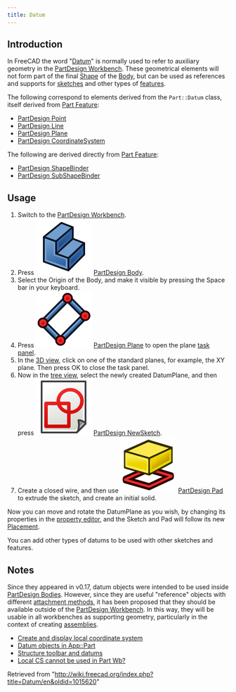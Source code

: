 ```yaml
---
title: Datum
---
```


## Introduction

In FreeCAD the word "[Datum](/Datum "Datum")" is normally used to refer to auxiliary geometry in the [PartDesign Workbench](/PartDesign_Workbench "PartDesign Workbench"). These geometrical elements will not form part of the final [Shape](/Shape "Shape") of the [Body](/Body "Body"), but can be used as references and supports for [sketches](/Sketch "Sketch") and other types of [features](/Feature "Feature").

The following correspond to elements derived from the `Part::Datum` class, itself derived from [Part Feature](/Part_Feature "Part Feature"):

- [PartDesign Point](/PartDesign_Point "PartDesign Point")
- [PartDesign Line](/PartDesign_Line "PartDesign Line")
- [PartDesign Plane](/PartDesign_Plane "PartDesign Plane")
- [PartDesign CoordinateSystem](/PartDesign_CoordinateSystem "PartDesign CoordinateSystem")

The following are derived directly from [Part Feature](/Part_Feature "Part Feature"):

- [PartDesign ShapeBinder](/PartDesign_ShapeBinder "PartDesign ShapeBinder")
- [PartDesign SubShapeBinder](/PartDesign_SubShapeBinder "PartDesign SubShapeBinder")

## Usage

1. Switch to the [PartDesign Workbench](/PartDesign_Workbench "PartDesign Workbench").
2. Press ![](/src/assets/images/PartDesign_Body.svg) [PartDesign Body](/PartDesign_Body "PartDesign Body").
3. Select the Origin of the Body, and make it visible by pressing the Space bar in your keyboard.
4. Press ![](/src/assets/images/PartDesign_Plane.svg) [PartDesign Plane](/PartDesign_Plane "PartDesign Plane") to open the plane [task panel](/Task_panel "Task panel").
5. In the [3D view](/3D_view "3D view"), click on one of the standard planes, for example, the XY plane. Then press OK to close the task panel.
6. Now in the [tree view](/Tree_view "Tree view"), select the newly created DatumPlane, and then press ![](/src/assets/images/PartDesign_NewSketch.svg) [PartDesign NewSketch](/PartDesign_NewSketch "PartDesign NewSketch").
7. Create a closed wire, and then use ![](/src/assets/images/PartDesign_Pad.svg) [PartDesign Pad](/PartDesign_Pad "PartDesign Pad") to extrude the sketch, and create an initial solid.

Now you can move and rotate the DatumPlane as you wish, by changing its properties in the [property editor](/Property_editor "Property editor"), and the Sketch and Pad will follow its new [Placement](/Placement "Placement").

You can add other types of datums to be used with other sketches and features.

## Notes

Since they appeared in v0.17, datum objects were intended to be used inside [PartDesign Bodies](/PartDesign_Body "PartDesign Body"). However, since they are useful "reference" objects with different [attachment methods](/Part_EditAttachment "Part EditAttachment"), it has been proposed that they should be available outside of the [PartDesign Workbench](/PartDesign_Workbench "PartDesign Workbench"). In this way, they will be usable in all workbenches as supporting geometry, particularly in the context of creating [assemblies](/Assembly "Assembly").

- [Create and display local coordinate system](https://forum.freecadweb.org/viewtopic.php?f=10&t=2604)
- [Datum objects in App::Part](https://forum.freecadweb.org/viewtopic.php?f=22&t=33654)
- [Structure toolbar and datums](https://forum.freecadweb.org/viewtopic.php?t=42759)
- [Local CS cannot be used in Part Wb?](https://forum.freecadweb.org/viewtopic.php?f=3&t=42960)

Retrieved from "<http://wiki.freecad.org/index.php?title=Datum/en&oldid=1015620>"
